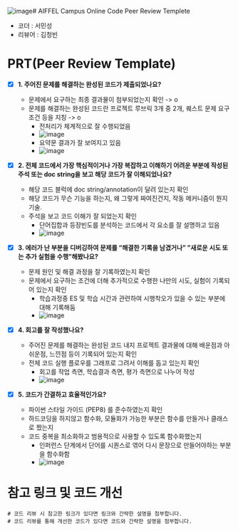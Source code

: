 ![image](https://github.com/minsung6333/AIFFEL_Quest/assets/48667883/15d1420f-1f1a-4cc0-8955-0247f5948988)# AIFFEL Campus Online Code Peer Review Templete
- 코더 : 서민성
- 리뷰어 : 김청빈


# PRT(Peer Review Template)
- [X]  **1. 주어진 문제를 해결하는 완성된 코드가 제출되었나요?**
    - 문제에서 요구하는 최종 결과물이 첨부되었는지 확인 -> o
    - 문제를 해결하는 완성된 코드란 프로젝트 루브릭 3개 중 2개, 
    퀘스트 문제 요구조건 등을 지칭 -> o
        - 전처리가 체계적으로 잘 수행되었음
        - ![image](https://github.com/minsung6333/AIFFEL_Quest/assets/48667883/683ef6ee-5681-49fd-a300-aa0824e1b2a2)
        - 요약문 결과가 잘 보여지고 있음
        - ![image](https://github.com/minsung6333/AIFFEL_Quest/assets/48667883/6a97d9e7-3360-4bdd-82ce-ba5deac105dd)

- [X]  **2. 전체 코드에서 가장 핵심적이거나 가장 복잡하고 이해하기 어려운 부분에 작성된 
주석 또는 doc string을 보고 해당 코드가 잘 이해되었나요?**
    - 해당 코드 블럭에 doc string/annotation이 달려 있는지 확인
    - 해당 코드가 무슨 기능을 하는지, 왜 그렇게 짜여진건지, 작동 메커니즘이 뭔지 기술.
    - 주석을 보고 코드 이해가 잘 되었는지 확인
        - 단어집합과 등장빈도를 분석하는 코드에서 각 요소를 잘 설명하고 있음
        - ![image](https://github.com/minsung6333/AIFFEL_Quest/assets/48667883/760311ff-6f19-4f99-b46f-4d8f306c6d71)

        
- [X]  **3. 에러가 난 부분을 디버깅하여 문제를 “해결한 기록을 남겼거나” 
”새로운 시도 또는 추가 실험을 수행”해봤나요?**
    - 문제 원인 및 해결 과정을 잘 기록하였는지 확인
    - 문제에서 요구하는 조건에 더해 추가적으로 수행한 나만의 시도, 
    실험이 기록되어 있는지 확인
        - 학습과정중 ES 및 학습 시간과 관련하여 시행착오가 있을 수 있는 부분에 대해 기록해둠
        - ![image](https://github.com/minsung6333/AIFFEL_Quest/assets/48667883/f7cd6ad0-a137-429c-bf57-eea82b154ee8)
        
        
- [X]  **4. 회고를 잘 작성했나요?**
    - 주어진 문제를 해결하는 완성된 코드 내지 프로젝트 결과물에 대해
    배운점과 아쉬운점, 느낀점 등이 기록되어 있는지 확인
    - 전체 코드 실행 플로우를 그래프로 그려서 이해를 돕고 있는지 확인
        - 회고를 작업 측면, 학습결과 측면, 평가 측면으로 나누어 작성
        - ![image](https://github.com/minsung6333/AIFFEL_Quest/assets/48667883/8568b9f8-76fe-40ee-a0b3-a8e6eee753f9)

        
- [X]  **5. 코드가 간결하고 효율적인가요?**
    - 파이썬 스타일 가이드 (PEP8) 를 준수하였는지 확인
    - 하드코딩을 하지않고 함수화, 모듈화가 가능한 부분은 함수를 만들거나 클래스로 짰는지
    - 코드 중복을 최소화하고 범용적으로 사용할 수 있도록 함수화했는지
        - 인퍼런스 단계에서 단어를 시퀀스로 엮어 다시 문장으로 만들어야하는 부분을 함수화함
        - ![image](https://github.com/minsung6333/AIFFEL_Quest/assets/48667883/be8945c7-20e7-4f70-ad67-698e5a39c368)


# 참고 링크 및 코드 개선
```
# 코드 리뷰 시 참고한 링크가 있다면 링크와 간략한 설명을 첨부합니다.
# 코드 리뷰를 통해 개선한 코드가 있다면 코드와 간략한 설명을 첨부합니다.
```
